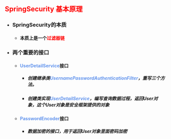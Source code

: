 ## <font color='red'>SpringSecurity 基本原理</font>



- ### SpringSecurity的本质

  - #### 本质上是一个<font color='red'>过滤器链</font>





#####  

- ### 两个重要的接口

  - #### <font color='cornflowerblue'>UserDetailService</font>接口

    - ##### 创建继承类<font color='cornflowerblue'>UsernamePasswordAuthenticationFilter</font>，重写三个方法。

    - ##### 创建类实现<font color='cornflowerblue'>UserDetailService</font>，编写查询数据过程，返回User对象，这个User对象是安全框架提供的对象

  - #### <font color='cornflowerblue'>PasswordEncoder</font>接口

    - ##### 数据加密的接口，用于返回User对象里面密码加密


